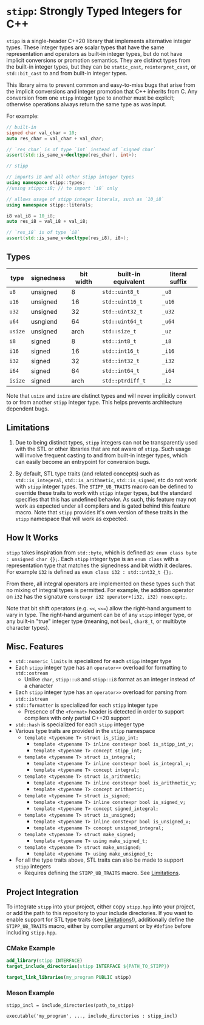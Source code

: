 # `stipp`: Strongly Typed Integers for C++

`stipp` is a single-header C++20 library that implements alternative integer
types. These integer types are scalar types that have the same representation
and operators as built-in integer types, but do not have implicit conversions
or promotion semantics. They are distinct types from the built-in integer
types, but they can be `static_cast`, `reinterpret_cast`, or `std::bit_cast`
to and from built-in integer types.

This library aims to prevent common and easy-to-miss bugs that arise from the
implicit conversions and integer promotion that C++ inherits from C. Any
conversion from one `stipp` integer type to another must be explicit; otherwise
operations always return the same type as was input.

For example:
```cpp
// built-in
signed char val_char = 10;
auto res_char = val_char + val_char;

// `res_char` is of type `int` instead of `signed char`
assert(std::is_same_v<decltype(res_char), int>);
```

```cpp
// stipp

// imports i8 and all other stipp integer types
using namespace stipp::types;
//using stipp::i8; // to import `i8` only

// allows usage of stipp integer literals, such as `10_i8`
using namespace stipp::literals;

i8 val_i8 = 10_i8;
auto res_i8 = val_i8 + val_i8;

// `res_i8` is of type `i8`
assert(std::is_same_v<decltype(res_i8), i8>);
```

## Types
| type    | signedness | bit width | built-in equivalent | literal suffix |
|---------|------------|-----------|---------------------|----------------|
| `u8`    | unsigned   | 8         | `std::uint8_t`      | `_u8`          |
| `u16`   | unsigned   | 16        | `std::uint16_t`     | `_u16`         |
| `u32`   | unsigned   | 32        | `std::uint32_t`     | `_u32`         |
| `u64`   | usngiend   | 64        | `std::uint64_t`     | `_u64`         |
| `usize` | unsigned   | arch      | `std::size_t`       | `_uz`          |
| `i8`    | signed     | 8         | `std::int8_t`       | `_i8`          |
| `i16`   | signed     | 16        | `std::int16_t`      | `_i16`         |
| `i32`   | signed     | 32        | `std::int32_t`      | `_i32`         |
| `i64`   | signed     | 64        | `std::int64_t`      | `_i64`         |
| `isize` | signed     | arch      | `std::ptrdiff_t`    | `_iz`          |

Note that `usize` and `isize` are distinct types and will never implicitly convert
to or from another `stipp` integer type. This helps prevents architecture dependent
bugs.

## Limitations

1. Due to being distinct types, `stipp` integers can not be transparently used with
the STL or other libraries that are not aware of `stipp`. Such usage will involve
frequent casting to and from built-in integer types, which can easily become an
entrypoint for conversion bugs.

2. By default, STL type traits (and related concepts) such as `std::is_integeral`,
`std::is_arithmetic`, `std::is_signed`, etc do not work with `stipp` integer types.
The `STIPP_UB_TRAITS` macro can be defined to override these traits to work with
`stipp` integer types, but the standard specifies that this has undefined behavior.
As such, this feature may not work as expected under all compilers and is gated
behind this feature macro. Note that `stipp` provides it's own version of these
traits in the `stipp` namespace that will work as expected.

## How It Works
`stipp` takes inspiration from `std::byte`, which is defined as:
`enum class byte : unsigned char {};`. Each `stipp` integer type is an `enum class`
with a representation type that matches the signedness and bit width it declares.
For example `i32` is defined as `enum class i32 : std::int32_t {};`.

From there, all integral operators are implemented on these types such that no
mixing of integral types is permitted. For example, the addition operator on `i32`
has the signature `constexpr i32 operator+(i32, i32) noexcept;`.

Note that bit shift operators (e.g. `<<`, `<<=`) allow the right-hand argument to
vary in type. The right-hand argument can be of any `stipp` integer type, or any
built-in "true" integer type (meaning, not `bool`, `char8_t`, or multibyte
character types).

## Misc. Features
* `std::numeric_limits` is specialized for each `stipp` integer type
* Each `stipp` integer type has an `operator<<` overload for formatting to `std::ostream`
  * Unlike `char`, `stipp::u8` and `stipp::i8` format as an integer instead of a character
* Each `stipp` integer type has an `operator>>` overload for parsing from `std::istream`
* `std::formatter` is specialized for each `stipp` integer type
  * Presence of the `<format>` header is detected in order to support compilers with
    only partial C++20 support
* `std::hash` is specialized for each `stipp` integer type
* Various type traits are provided in the `stipp` namespace
  * `template <typename T> struct is_stipp_int;`
    * `template <typename T> inline constexpr bool is_stipp_int_v;`
    * `template <typename T> concept stipp_int;`
  * `template <typename T> struct is_integral;`
    * `template <typename T> inline constexpr bool is_integral_v;`
    * `template <typename T> concept integral;`
  * `template <typename T> struct is_arithmetic;`
    * `template <typename T> inline constexpr bool is_arithmetic_v;`
    * `template <typename T> concept arithmetic;`
  * `template <typename T> struct is_signed;`
    * `template <typename T> inline constexpr bool is_signed_v;`
    * `template <typename T> concept signed_integral;`
  * `template <typename T> struct is_unsigned;`
    * `template <typename T> inline constexpr bool is_unsigned_v;`
    * `template <typename T> concept unsigned_integral;`
  * `template <typename T> struct make_signed;`
    * `template <typename T> using make_signed_t;`
  * `template <typename T> struct make_unsigned;`
    * `template <typename T> using make_unsigned_t;`
* For all the type traits above, STL traits can also be made to support `stipp` integers
  * Requires defining the `STIPP_UB_TRAITS` macro. See [Limitations](#limitations).

## Project Integration
To integrate `stipp` into your project, either copy `stipp.hpp` into your project, or
add the path to this repository to your include directories. If you want to enable
support for STL type traits (see [Limitations](#limitations)!), additionally define
the `STIPP_UB_TRAITS` macro, either by compiler argument or by `#define` before
including `stipp.hpp`.

### CMake Example
```cmake
add_library(stipp INTERFACE)
target_include_directories(stipp INTERFACE ${PATH_TO_STIPP})

target_link_libraries(my_program PUBLIC stipp)
```

### Meson Example
```meson
stipp_incl = include_directories(path_to_stipp)

executable('my_program', ..., include_directories : stipp_incl)
```
